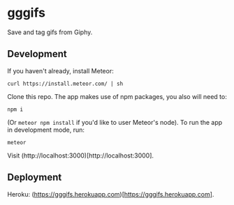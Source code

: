 # gggifs

Save and tag gifs from Giphy.

## Development

If you haven't already, install Meteor:

```
curl https://install.meteor.com/ | sh
```

Clone this repo. The app makes use of npm packages, you also will need to:

```
npm i
```

(Or `meteor npm install` if you'd like to user Meteor's node). To run the app in development mode, run:

```
meteor
```

Visit (http://localhost:3000)[http://localhost:3000].

## Deployment

Heroku: (https://gggifs.herokuapp.com)[https://gggifs.herokuapp.com].
